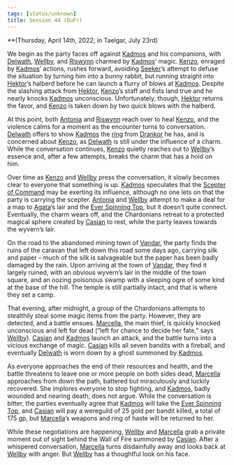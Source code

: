 ```yaml
---
tags: [status/unknown]
title: Session 44 (DuFr)
---
```


**(Thursday, April 14th, 2022; in Taelgar, July 23rd)

We begin as the party faces off against [Kadmos](<../../../people/chardonians/kadmos.md>) and his companions, with [Delwath](<../../../people/pcs/dunmar-fellowship/delwath.md>), [Wellby](<../../../people/pcs/dunmar-fellowship/wellby.md>), and [Riswynn](<../../../people/pcs/dunmar-fellowship/riswynn.md>) charmed by [Kadmos](<../../../people/chardonians/kadmos.md>)’ magic. [Kenzo](<../../../people/pcs/dunmar-fellowship/kenzo.md>), enraged by [Kadmos](<../../../people/chardonians/kadmos.md>)’ actions, rushes forward, avoiding [Seeker](<../../../people/pcs/dunmar-fellowship/seeker.md>)’s attempt to defuse the situation by turning him into a bunny rabbit, but running straight into [Hektor](<../../../people/chardonians/hektor.md>)’s halberd before he can launch a flurry of blows at [Kadmos](<../../../people/chardonians/kadmos.md>). Despite the slashing attack from [Hektor](<../../../people/chardonians/hektor.md>), [Kenzo](<../../../people/pcs/dunmar-fellowship/kenzo.md>)’s staff and fists land true and he nearly knocks [Kadmos](<../../../people/chardonians/kadmos.md>) unconscious. Unfortunately, though, [Hektor](<../../../people/chardonians/hektor.md>) returns the favor, and [Kenzo](<../../../people/pcs/dunmar-fellowship/kenzo.md>) is taken down by two quick blows with the halberd.

At this point, both [Antonia](<../../../people/chardonians/antonia.md>) and [Riswynn](<../../../people/pcs/dunmar-fellowship/riswynn.md>) reach over to heal [Kenzo](<../../../people/pcs/dunmar-fellowship/kenzo.md>), and the violence calms for a moment as the encounter turns to conversation. [Delwath](<../../../people/pcs/dunmar-fellowship/delwath.md>) offers to show [Kadmos](<../../../people/chardonians/kadmos.md>) the [ring](<../treasure/treasure-from-agata/ring-of-displacement.md>) from [Drankor](<../../../history/drankorian-era/drankor.md>) he has, and is concerned about [Kenzo](<../../../people/pcs/dunmar-fellowship/kenzo.md>), as [Delwath](<../../../people/pcs/dunmar-fellowship/delwath.md>) is still under the influence of a charm. While the conversation continues, [Kenzo](<../../../people/pcs/dunmar-fellowship/kenzo.md>) quietly reaches out to [Wellby](<../../../people/pcs/dunmar-fellowship/wellby.md>)’s essence and, after a few attempts, breaks the charm that has a hold on him. 

Over time as [Kenzo](<../../../people/pcs/dunmar-fellowship/kenzo.md>) and [Wellby](<../../../people/pcs/dunmar-fellowship/wellby.md>) press the conversation, it slowly becomes clear to everyone that something is up. [Kadmos](<../../../people/chardonians/kadmos.md>) speculates that the [Scepter of Command](<../../../things/artifacts-of-power/scepter-of-command.md>) may be exerting its influence, although no one lets on that the party is carrying the scepter. [Antonia](<../../../people/chardonians/antonia.md>) and [Wellby](<../../../people/pcs/dunmar-fellowship/wellby.md>) attempt to make a deal for a map to [Agata](<../../../people/fey/agata.md>)’s lair and the [Ever Spinning Top](<../treasure/treasure-from-agata/ever-spinning-top.md>), but it doesn’t quite connect. Eventually, the charm wears off, and the Chardonians retreat to a protected magical sphere created by [Casian](<../../../people/chardonians/casian.md>) to rest, while the party leaves towards the wyvern’s lair.

On the road to the abandoned mining town of [Vandar](<../../../gazetteer/greater-dunmar/realms/dunmar/central-dunmar/vandar.md>), the party finds the ruins of the caravan that left down this road some days ago, carrying silk and paper – much of the silk is salvageable but the paper has been badly damaged by the rain. Upon arriving at the town of [Vandar](<../../../gazetteer/greater-dunmar/realms/dunmar/central-dunmar/vandar.md>), they find it largely ruined, with an obvious wyvern’s lair in the middle of the town square, and an oozing poisonous swamp with a sleeping ogre of some kind at the base of the hill. The temple is still partially intact, and that is where they set a camp.

That evening, after midnight, a group of the Chardonians attempts to stealthily steal some magic items from the party. However, they are detected, and a battle ensues. [Marcella](<../../../people/chardonians/marcella.md>), the main thief, is quickly knocked unconscious and left for dead (“left for chance to decide her fate,” says [Wellby](<../../../people/pcs/dunmar-fellowship/wellby.md>)). [Casian](<../../../people/chardonians/casian.md>) and [Kadmos](<../../../people/chardonians/kadmos.md>) launch an attack, and the battle turns into a vicious exchange of magic. [Casian](<../../../people/chardonians/casian.md>) kills all seven bandits with a fireball, and eventually [Delwath](<../../../people/pcs/dunmar-fellowship/delwath.md>) is worn down by a ghost summoned by [Kadmos](<../../../people/chardonians/kadmos.md>). 

As everyone approaches the end of their resources and health, and the battle threatens to leave one or more people on both sides dead, [Marcella](<../../../people/chardonians/marcella.md>) approaches from down the path, battered but miraculously and luckily recovered. She implores everyone to stop fighting, and [Kadmos](<../../../people/chardonians/kadmos.md>), badly wounded and nearing death, does not argue. While the conversation is bitter, the parties eventually agree that [Kadmos](<../../../people/chardonians/kadmos.md>) will take the [Ever Spinning Top](<../treasure/treasure-from-agata/ever-spinning-top.md>), and [Casian](<../../../people/chardonians/casian.md>) will pay a wereguild of 25 gold per bandit killed, a total of 175 gp, but [Marcella](<../../../people/chardonians/marcella.md>)’s weapons and ring of haste will be returned to her. 

While these negotiations are happening, [Wellby](<../../../people/pcs/dunmar-fellowship/wellby.md>) and [Marcella](<../../../people/chardonians/marcella.md>) grab a private moment out of sight behind the Wall of Fire summoned by [Casian](<../../../people/chardonians/casian.md>). After a whispered conversation, [Marcella](<../../../people/chardonians/marcella.md>) turns disdainfully away and looks back at [Wellby](<../../../people/pcs/dunmar-fellowship/wellby.md>) with anger. But [Wellby](<../../../people/pcs/dunmar-fellowship/wellby.md>) has a thoughtful look on his face.